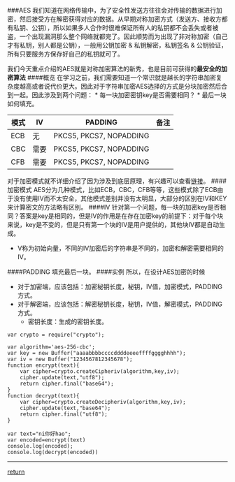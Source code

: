 ###AES
我们知道在网络传输中，为了安全性发送方往往会对传输的数据进行加密，然后接受方在解密获得对应的数据。从早期对称加密方式（发送方、接收方都有私钥、公钥），所以如果多人合作时很难保证所有人的私钥都不会丢失或者被盗，一个出现漏洞那么整个网络就都完了。因此顺势而为出现了非对称加密（自己才有私钥，别人都是公钥），一般用公钥加密 & 私钥解密，私钥签名 & 公钥验证，所有只要服务方保存好自己的私钥就可了。

我们今天重点介绍的AES就是对称加密算法的新秀，也是目前可获得的**最安全的加密算法**
####概览
在学习之前，我们需要知道一个常识就是越长的字符串加密复杂度越高或者说代价更大。因此对于字符串加密AES选择的方式是分块加密然后合到一起。因此涉及到两个问题：
    * 每一块加密密钥key是否需要相同？
    * 最后一块如何填充。

| 模式 | IV | PADDING | 备注 |
| - | - | - | - |
| ECB | 无 | PKCS5, PKCS7, NOPADDING | |
| CBC | 需要 | PKCS5, PKCS7, NOPADDING | |
| CFB | 需要 | PKCS5, PKCS7, NOPADDING | |
对于加密模式就不详细介绍了因为涉及到底层原理，有兴趣可以查看[链接](https://blog.csdn.net/chence19871/article/details/27653805)。
####加密模式
AES分为几种模式，比如ECB，CBC，CFB等等，这些模式除了ECB由于没有使用IV而不太安全，其他模式差别并没有太明显，大部分的区别在IV和KEY来计算密文的方法略有区别。
####IV
针对第一个问题，每一块的加密key是否相同？答案是key是相同的，但是IV的作用是在存在加密key的前提下：对于每个块来说，key是不变的，但是只有第一个块的IV是用户提供的，其他块IV都是自动生成。 
* V称为初始向量，不同的IV加密后的字符串是不同的，加密和解密需要相同的IV。

####PADDING
填充最后一块。
####实例
所以，在设计AES加密的时候 
* 对于加密端，应该包括：加密秘钥长度，秘钥，IV值，加密模式，PADDING方式。 
* 对于解密端，应该包括：解密秘钥长度，秘钥，IV值，解密模式，PADDING方式。
    * 密钥长度：生成的密钥长度。

```nodejs
var crypto = require("crypto");

var algorithm='aes-256-cbc';
var key = new Buffer("aaaabbbbccccddddeeeeffffgggghhhh");
var iv = new Buffer("1234567812345678");
function encrypt(text){
    var cipher=crypto.createCipheriv(algorithm,key,iv);
    cipher.update(text,"utf8");
    return cipher.final("base64");
}
function decrypt(text){
    var cipher=crypto.createDecipheriv(algorithm,key,iv);
    cipher.update(text,"base64");
    return cipher.final("utf8");
}

var text="ni你好hao";
var encoded=encrypt(text)
console.log(encoded);
console.log(decrypt(encoded))
```

**********




[return](README.md)